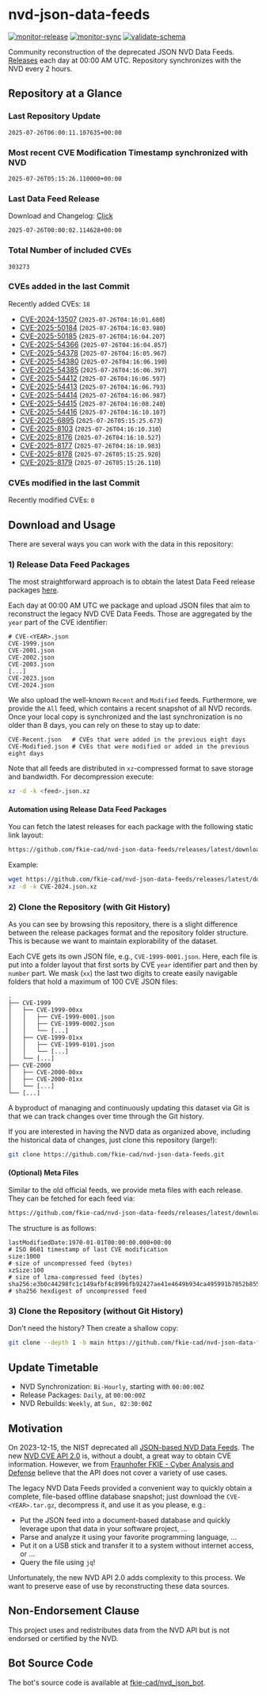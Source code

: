 # nvd-json-data-feeds

[![monitor-release](https://github.com/fkie-cad/nvd-json-data-feeds/actions/workflows/monitor_release.yml/badge.svg)](https://github.com/fkie-cad/nvd-json-data-feeds/actions/workflows/monitor_release.yml)
[![monitor-sync](https://github.com/fkie-cad/nvd-json-data-feeds/actions/workflows/monitor_sync.yml/badge.svg)](https://github.com/fkie-cad/nvd-json-data-feeds/actions/workflows/monitor_sync.yml)
[![validate-schema](https://github.com/fkie-cad/nvd-json-data-feeds/actions/workflows/validate_schema.yml/badge.svg)](https://github.com/fkie-cad/nvd-json-data-feeds/actions/workflows/validate_schema.yml)

Community reconstruction of the deprecated JSON NVD Data Feeds.
[Releases](https://github.com/fkie-cad/nvd-json-data-feeds/releases/latest) each day at 00:00 AM UTC.
Repository synchronizes with the NVD every 2 hours.

## Repository at a Glance

### Last Repository Update

```plain
2025-07-26T06:00:11.107635+00:00
```

### Most recent CVE Modification Timestamp synchronized with NVD

```plain
2025-07-26T05:15:26.110000+00:00
```

### Last Data Feed Release

Download and Changelog: [Click](https://github.com/fkie-cad/nvd-json-data-feeds/releases/latest)

```plain
2025-07-26T00:00:02.114628+00:00
```

### Total Number of included CVEs

```plain
303273
```

### CVEs added in the last Commit

Recently added CVEs: `18`

- [CVE-2024-13507](CVE-2024/CVE-2024-135xx/CVE-2024-13507.json) (`2025-07-26T04:16:01.680`)
- [CVE-2025-50184](CVE-2025/CVE-2025-501xx/CVE-2025-50184.json) (`2025-07-26T04:16:03.980`)
- [CVE-2025-50185](CVE-2025/CVE-2025-501xx/CVE-2025-50185.json) (`2025-07-26T04:16:04.207`)
- [CVE-2025-54366](CVE-2025/CVE-2025-543xx/CVE-2025-54366.json) (`2025-07-26T04:16:04.857`)
- [CVE-2025-54378](CVE-2025/CVE-2025-543xx/CVE-2025-54378.json) (`2025-07-26T04:16:05.967`)
- [CVE-2025-54380](CVE-2025/CVE-2025-543xx/CVE-2025-54380.json) (`2025-07-26T04:16:06.190`)
- [CVE-2025-54385](CVE-2025/CVE-2025-543xx/CVE-2025-54385.json) (`2025-07-26T04:16:06.397`)
- [CVE-2025-54412](CVE-2025/CVE-2025-544xx/CVE-2025-54412.json) (`2025-07-26T04:16:06.597`)
- [CVE-2025-54413](CVE-2025/CVE-2025-544xx/CVE-2025-54413.json) (`2025-07-26T04:16:06.793`)
- [CVE-2025-54414](CVE-2025/CVE-2025-544xx/CVE-2025-54414.json) (`2025-07-26T04:16:06.987`)
- [CVE-2025-54415](CVE-2025/CVE-2025-544xx/CVE-2025-54415.json) (`2025-07-26T04:16:08.240`)
- [CVE-2025-54416](CVE-2025/CVE-2025-544xx/CVE-2025-54416.json) (`2025-07-26T04:16:10.107`)
- [CVE-2025-6895](CVE-2025/CVE-2025-68xx/CVE-2025-6895.json) (`2025-07-26T05:15:25.673`)
- [CVE-2025-8103](CVE-2025/CVE-2025-81xx/CVE-2025-8103.json) (`2025-07-26T04:16:10.310`)
- [CVE-2025-8176](CVE-2025/CVE-2025-81xx/CVE-2025-8176.json) (`2025-07-26T04:16:10.527`)
- [CVE-2025-8177](CVE-2025/CVE-2025-81xx/CVE-2025-8177.json) (`2025-07-26T04:16:10.983`)
- [CVE-2025-8178](CVE-2025/CVE-2025-81xx/CVE-2025-8178.json) (`2025-07-26T05:15:25.920`)
- [CVE-2025-8179](CVE-2025/CVE-2025-81xx/CVE-2025-8179.json) (`2025-07-26T05:15:26.110`)


### CVEs modified in the last Commit

Recently modified CVEs: `0`



## Download and Usage

There are several ways you can work with the data in this repository:

### 1) Release Data Feed Packages

The most straightforward approach is to obtain the latest Data Feed release packages [here](https://github.com/fkie-cad/nvd-json-data-feeds/releases/latest).

Each day at 00:00 AM UTC we package and upload JSON files that aim to reconstruct the legacy NVD CVE Data Feeds.
Those are aggregated by the `year` part of the CVE identifier:

```
# CVE-<YEAR>.json
CVE-1999.json
CVE-2001.json
CVE-2002.json
CVE-2003.json
[...]
CVE-2023.json
CVE-2024.json
```

We also upload the well-known `Recent` and `Modified` feeds.
Furthermore, we provide the `All` feed, which contains a recent snapshot of all NVD records.
Once your local copy is synchronized and the last synchronization is no older than 8 days, you can rely on these to stay up to date:

```plain
CVE-Recent.json   # CVEs that were added in the previous eight days
CVE-Modified.json # CVEs that were modified or added in the previous eight days
```

Note that all feeds are distributed in `xz`-compressed format to save storage and bandwidth.
For decompression execute:

```sh
xz -d -k <feed>.json.xz
```

#### Automation using Release Data Feed Packages

You can fetch the latest releases for each package with the following static link layout:

```sh
https://github.com/fkie-cad/nvd-json-data-feeds/releases/latest/download/CVE-<YEAR>.json.xz
```

Example:

```sh
wget https://github.com/fkie-cad/nvd-json-data-feeds/releases/latest/download/CVE-2024.json.xz
xz -d -k CVE-2024.json.xz
```

### 2) Clone the Repository (with Git History)

As you can see by browsing this repository, there is a slight difference between the release packages format and the repository folder structure.
This is because we want to maintain explorability of the dataset.

Each CVE gets its own JSON file, e.g., `CVE-1999-0001.json`.
Here, each file is put into a folder layout that first sorts by CVE `year` identifier part and then by `number` part.
We mask (`xx`) the last two digits to create easily navigable folders that hold a maximum of 100 CVE JSON files:

```plain
.
├── CVE-1999
│   ├── CVE-1999-00xx
│   │   ├── CVE-1999-0001.json
│   │   ├── CVE-1999-0002.json
│   │   └── [...]
│   ├── CVE-1999-01xx
│   │   ├── CVE-1999-0101.json
│   │   └── [...]
│   └── [...]
├── CVE-2000
│   ├── CVE-2000-00xx
│   ├── CVE-2000-01xx
│   └── [...]
└── [...]
```

A byproduct of managing and continuously updating this dataset via Git is that we can track changes over time through the Git history.

If you are interested in having the NVD data as organized above, including the historical data of changes, just clone this repository (large!):

```sh
git clone https://github.com/fkie-cad/nvd-json-data-feeds.git
```

#### (Optional) Meta Files

Similar to the old official feeds, we provide meta files with each release. They can be fetched for each feed via:

```sh
https://github.com/fkie-cad/nvd-json-data-feeds/releases/latest/download/CVE-<YEAR>.meta
```

The structure is as follows:

```plain
lastModifiedDate:1970-01-01T00:00:00.000+00:00                          # ISO 8601 timestamp of last CVE modification
size:1000                                                               # size of uncompressed feed (bytes)
xzSize:100                                                              # size of lzma-compressed feed (bytes)
sha256:e3b0c44298fc1c149afbf4c8996fb92427ae41e4649b934ca495991b7852b855 # sha256 hexdigest of uncompressed feed
```

### 3) Clone the Repository (without Git History)

Don't need the history? Then create a shallow copy:

```sh
git clone --depth 1 -b main https://github.com/fkie-cad/nvd-json-data-feeds.git
```


## Update Timetable

* NVD Synchronization: `Bi-Hourly`, starting with `00:00:00Z`
* Release Packages: `Daily`, at `00:00:00Z`
* NVD Rebuilds: `Weekly`, at `Sun, 02:30:00Z`


## Motivation

On 2023-12-15, the NIST deprecated all [JSON-based NVD Data Feeds](https://nvd.nist.gov/vuln/data-feeds#divRetirementBanner-1).
The new [NVD CVE API 2.0](https://nvd.nist.gov/developers/vulnerabilities) is, without a doubt, a great way to obtain CVE information.
However, we from [Fraunhofer FKIE - Cyber Analysis and Defense](https://www.fkie.fraunhofer.de/en/departments/cad.html) believe that the API does not cover a variety of use cases.

The legacy NVD Data Feeds provided a convenient way to quickly obtain a complete, file-based offline database snapshot; just download the `CVE-<YEAR>.tar.gz`, decompress it, and use it as you please, e.g.:

- Put the JSON feed into a document-based database and quickly leverage upon that data in your software project, ...
- Parse and analyze it using your favorite programming language, ...
- Put it on a USB stick and transfer it to a system without internet access, or ...
- Query the file using `jq`!

Unfortunately, the new NVD API 2.0 adds complexity to this process.
We want to preserve ease of use by reconstructing these data sources.

## Non-Endorsement Clause

This project uses and redistributes data from the NVD API but is not endorsed or certified by the NVD.

## Bot Source Code

The bot's source code is available at [fkie-cad/nvd\_json\_bot](https://github.com/fkie-cad/nvd_json_bot).